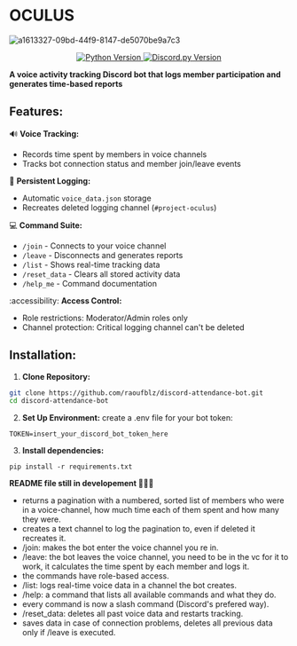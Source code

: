 # OCULUS
![a1613327-09bd-44f9-8147-de5070be9a7c3](https://github.com/user-attachments/assets/78b1dfa6-207f-4e5d-b200-c0e4d30006a7)

<p align="center">
  <a href="https://www.python.org/">
    <img src="https://img.shields.io/badge/Python-3.8%2B-blue" alt="Python Version">
  </a>
  <a href="https://discordpy.readthedocs.io/">
    <img src="https://img.shields.io/badge/discord.py-2.3%2B-green" alt="Discord.py Version">
  </a>
</p>

**A voice activity tracking Discord bot that logs member participation and generates time-based reports**


## Features:
🔊 **Voice Tracking:**  
- Records time spent by members in voice channels
- Tracks bot connection status and member join/leave events

📔 **Persistent Logging:**  
- Automatic `voice_data.json` storage
- Recreates deleted logging channel (`#project-oculus`)

💻 **Command Suite:**  
- `/join` - Connects to your voice channel
- `/leave` - Disconnects and generates reports
- `/list` - Shows real-time tracking data
- `/reset_data` - Clears all stored activity data
- `/help_me` - Command documentation

:accessibility: **Access Control:**  
- Role restrictions: Moderator/Admin roles only
- Channel protection: Critical logging channel can't be deleted

## Installation:

1. **Clone Repository:**  
```bash
git clone https://github.com/raoufblz/discord-attendance-bot.git
cd discord-attendance-bot
```
2. **Set Up Environment:**
    create a .env file for your bot token:
```env
TOKEN=insert_your_discord_bot_token_here
```
3. **Install dependencies:**
```
pip install -r requirements.txt
```

**README file still in developement 🔨🔨🔨**

- returns a pagination with a numbered, sorted list of members who were in a 
    voice-channel, how much time each of them spent and how many they were.
- creates a text channel to log the pagination to, even if deleted it recreates it.
- /join: makes the bot enter the voice channel you re in.
- /leave: the bot leaves the voice channel, you need to be in the vc for it to work,
    it calculates the time spent by each member and logs it.
- the commands have role-based access.
- /list: logs real-time voice data in a channel the bot creates.
- /help: a command that lists all available commands and what they do.
- every command is now a slash command (Discord's prefered way).
- /reset_data: deletes all past voice data and restarts tracking.
- saves data in case of connection problems, deletes all previous data only if /leave
    is executed.
